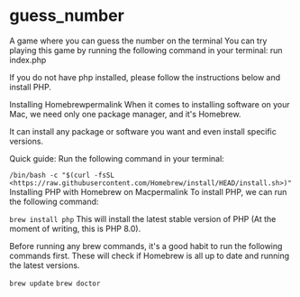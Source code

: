 # guess_number
A game where you can guess the number on the terminal
You can try playing this game by running the following command in your terminal:
run index.php

If you do not have php installed, please follow the instructions below and install PHP.

Installing Homebrewpermalink
When it comes to installing software on your Mac, we need only one package manager, and it's Homebrew.

It can install any package or software you want and even install specific versions.

Quick guide: Run the following command in your terminal:

`/bin/bash -c "$(curl -fsSL <https://raw.githubusercontent.com/Homebrew/install/HEAD/install.sh>)"`
Installing PHP with Homebrew on Macpermalink
To install PHP, we can run the following command:

`brew install php`
This will install the latest stable version of PHP (At the moment of writing, this is PHP 8.0).

Before running any brew commands, it's a good habit to run the following commands first. These will check if Homebrew is all up to date and running the latest versions.

`brew update`
`brew doctor`
